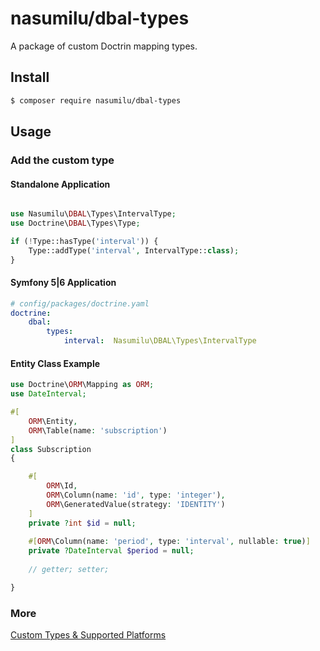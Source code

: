 # nasumilu/dbal-types

A package of custom Doctrin mapping types. 


## Install

```sh
$ composer require nasumilu/dbal-types
```

## Usage

### Add the custom type

#### Standalone Application 

```php

use Nasumilu\DBAL\Types\IntervalType;
use Doctrine\DBAL\Types\Type;

if (!Type::hasType('interval')) {
    Type::addType('interval', IntervalType::class);
}
```

#### Symfony 5|6 Application

```yaml
# config/packages/doctrine.yaml
doctrine:
    dbal:
        types:
            interval:  Nasumilu\DBAL\Types\IntervalType
```

#### Entity Class Example
```php
use Doctrine\ORM\Mapping as ORM;
use DateInterval;

#[
    ORM\Entity,
    ORM\Table(name: 'subscription')
]
class Subscription
{

    #[
        ORM\Id,
        ORM\Column(name: 'id', type: 'integer'),
        ORM\GeneratedValue(strategy: 'IDENTITY')
    ]
    private ?int $id = null;
    
    #[ORM\Column(name: 'period', type: 'interval', nullable: true)]
    private ?DateInterval $period = null;
    
    // getter; setter;

}
```

### More

[Custom Types & Supported Platforms](docs/types.md)